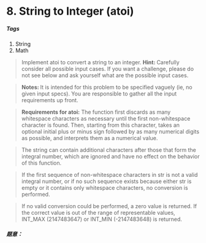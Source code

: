 # 8. String to Integer (atoi)
##### Tags
1. String
2. Math

>Implement atoi to convert a string to an integer.
><strong>Hint: </strong>Carefully consider all possible input cases. If you want a challenge, please do not see below and ask yourself what are the possible input cases.

><strong>Notes: </strong>It is intended for this problem to be specified vaguely (ie, no given input specs). You are responsible to gather all the input requirements up front.

><strong>Requirements for atoi:</strong>
>The function first discards as many whitespace characters as necessary until the first non-whitespace character is found. Then, starting from this character, takes an optional initial plus or minus sign followed by as many numerical digits as possible, and interprets them as a numerical value.

>The string can contain additional characters after those that form the integral number, which are ignored and have no effect on the behavior of this function.

>If the first sequence of non-whitespace characters in str is not a valid integral number, or if no such sequence exists because either str is empty or it contains only whitespace characters, no conversion is performed.

>If no valid conversion could be performed, a zero value is returned. If the correct value is out of the range of representable values, INT_MAX (2147483647) or INT_MIN (-2147483648) is returned.

##### 题意：
